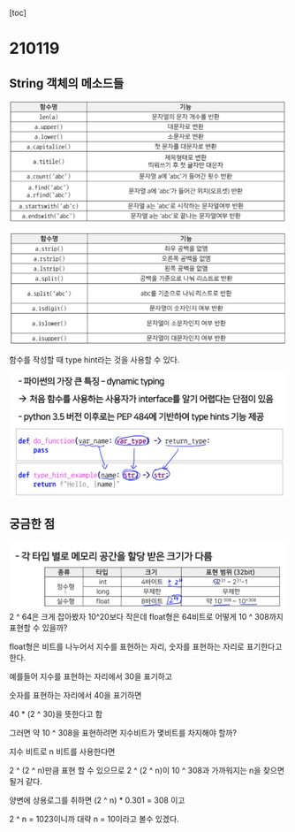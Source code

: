 [toc]

# 210119

## String 객체의 메소드들

![image-20210119115030381](images/image-20210119115030381.png)

![image-20210119115118262](images\image-20210119115118262.png)



함수를 작성할 때 type hint라는 것을 사용할 수 있다.

![image-20210119121538418](images/image-20210119121538418.png)

## 궁금한 점

![image-20210119114034859](images/image-20210119114034859.png)2 ^ 64은 크게 잡아봤자 10^20보다 작은데 float형은 64비트로 어떻게 10 ^ 308까지 표현할 수 있을까?

float형은 비트를 나누어서 지수를 표현하는 자리, 숫자를 표현하는 자리로 표기한다고 한다.

예를들어 지수를 표현하는 자리에서 30을 표기하고

숫자를 표현하는 자리에서 40을 표기하면

40 * (2 ^ 30)을 뜻한다고 함

그러면 약 10 ^ 308을 표현하려면 지수비트가 몇비트를 차지해야 할까?

지수 비트로 n 비트를 사용한다면

2 ^ (2 ^ n)만큼 표현 할 수 있으므로 2 ^ (2 ^ n)이 10 ^ 308과 가까워지는 n을 찾으면 될거 같다.

양변에 상용로그를 취하면 (2 ^ n) * 0.301 = 308 이고

2 ^ n = 1023이니까 대략 n = 10이라고 볼수 있겠다.

